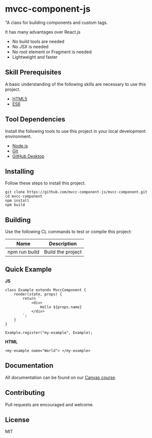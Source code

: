 # mvcc-component-js

"A class for building components and custom tags.

It has many advantages over React.js

* No build tools are needed
* No JSX is needed
* No root element or Fragment is needed
* Lightweight and faster

## Skill Prerequisites

A basic understanding of the following skills are necessary to use this project.

* [HTML5](https://developer.mozilla.org/en-US/docs/Web/HTML)
* [ES6](https://developer.mozilla.org/en-US/docs/Web/JavaScript)

## Tool Dependencies

Install the following tools to use this project in your local development environment.

* [Node.js](https://nodejs.org/)
* [Git](https://git-scm.com/)
* [GitHub Desktop](https://desktop.github.com/)

## Installing

Follow these steps to install this project.

	git clone https://github.com/mvcc-component-js/mvcc-component.git
	cd mvcc-component
	npm install
	npm build

## Building

Use the following CL commands to test or compile this project:

| Name          | Description                                          |
| ------------- | ---------------------------------------------------- |
| npm run build | Build the project                                    |

## Quick Example

**JS**

	class Example extends MvccComponent {
		render(state, props) {
			return `
				<div>
					Hello ${props.name}
				</div>
			`;
		}
	}

	Example.register("my-example", Example);

**HTML**

	<my-example name="World"> </my-example>

## Documentation

All documentation can be found on our [Canvas course](https://canvas.morainevalley.edu/enroll/JE48AC).

## Contributing

Pull requests are encouraged and welcome.

## License

MIT
